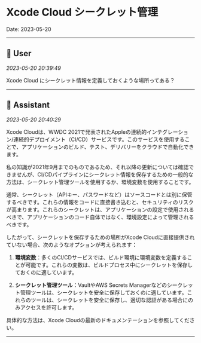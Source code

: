 # Xcode Cloud シークレット管理

Date: 2023-05-20

---

## 👤 User
*2023-05-20 20:39:49*

Xcode Cloud にシークレット情報を定義しておくような場所ってある？

---

## 🤖 Assistant
*2023-05-20 20:40:29*

Xcode Cloudは、WWDC 2021で発表されたAppleの連続的インテグレーション/連続的デプロイメント（CI/CD）サービスです。このサービスを使用することで、アプリケーションのビルド、テスト、デリバリーをクラウドで自動化できます。

私の知識が2021年9月までのものであるため、それ以降の更新については確認できませんが、CI/CDパイプラインにシークレット情報を保存するための一般的な方法は、シークレット管理ツールを使用するか、環境変数を使用することです。

通常、シークレット（APIキー、パスワードなど）はソースコードとは別に保管するべきです。これらの情報をコードに直接書き込むと、セキュリティのリスクが高まります。これらのシークレットは、アプリケーションの設定で使用されるべきで、アプリケーションのコード自体ではなく、環境設定によって管理されるべきです。

したがって、シークレットを保存するための場所がXcode Cloudに直接提供されていない場合、次のようなオプションが考えられます：

1. **環境変数**：多くのCI/CDサービスでは、ビルド環境に環境変数を定義することが可能です。これらの変数は、ビルドプロセス中にシークレットを保存しておくのに適しています。

2. **シークレット管理ツール**：VaultやAWS Secrets Managerなどのシークレット管理ツールは、シークレットを安全に保存しておくのに適しています。これらのツールは、シークレットを安全に保存し、適切な認証がある場合にのみアクセスを許可します。

具体的な方法は、Xcode Cloudの最新のドキュメンテーションを参照してください。

---
